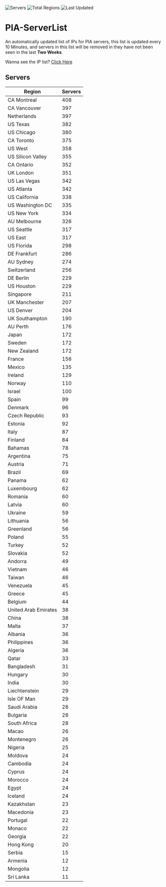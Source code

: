 ![Servers](https://img.shields.io/badge/Servers-12,695-darkgreen)
![Total Regions](https://img.shields.io/badge/Total_Regions-97-darkgreen)
![Last Updated](https://img.shields.io/badge/Last_Updated-April_29_2024_15:40_EDT-darkgreen)

# PIA-ServerList
An automatically updated list of IPs for PIA servers, this list is updated every 10 Minutes, and servers in this list will be removed in they have not been seen in the last **Two Weeks**.

Wanna see the IP list? [Click Here](./servers.json)

## Servers
| Region               | Servers |
|----------------------|---------|
| CA Montreal | 408 |
| CA Vancouver | 397 |
| Netherlands | 397 |
| US Texas | 382 |
| US Chicago | 380 |
| CA Toronto | 375 |
| US West | 358 |
| US Silicon Valley | 355 |
| CA Ontario | 352 |
| UK London | 351 |
| US Las Vegas | 342 |
| US Atlanta | 342 |
| US California | 338 |
| US Washington DC | 335 |
| US New York | 334 |
| AU Melbourne | 326 |
| US Seattle | 317 |
| US East | 317 |
| US Florida | 298 |
| DE Frankfurt | 286 |
| AU Sydney | 274 |
| Switzerland | 256 |
| DE Berlin | 229 |
| US Houston | 229 |
| Singapore | 211 |
| UK Manchester | 207 |
| US Denver | 204 |
| UK Southampton | 190 |
| AU Perth | 176 |
| Japan | 172 |
| Sweden | 172 |
| New Zealand | 172 |
| France | 156 |
| Mexico | 135 |
| Ireland | 129 |
| Norway | 110 |
| Israel | 100 |
| Spain | 99 |
| Denmark | 96 |
| Czech Republic | 93 |
| Estonia | 92 |
| Italy | 87 |
| Finland | 84 |
| Bahamas | 78 |
| Argentina | 75 |
| Austria | 71 |
| Brazil | 69 |
| Panama | 62 |
| Luxembourg | 62 |
| Romania | 60 |
| Latvia | 60 |
| Ukraine | 59 |
| Lithuania | 56 |
| Greenland | 56 |
| Poland | 55 |
| Turkey | 52 |
| Slovakia | 52 |
| Andorra | 49 |
| Vietnam | 46 |
| Taiwan | 46 |
| Venezuela | 45 |
| Greece | 45 |
| Belgium | 44 |
| United Arab Emirates | 38 |
| China | 38 |
| Malta | 37 |
| Albania | 36 |
| Philippines | 36 |
| Algeria | 36 |
| Qatar | 33 |
| Bangladesh | 31 |
| Hungary | 30 |
| India | 30 |
| Liechtenstein | 29 |
| Isle OF Man | 29 |
| Saudi Arabia | 28 |
| Bulgaria | 28 |
| South Africa | 28 |
| Macao | 26 |
| Montenegro | 26 |
| Nigeria | 25 |
| Moldova | 24 |
| Cambodia | 24 |
| Cyprus | 24 |
| Morocco | 24 |
| Egypt | 24 |
| Iceland | 24 |
| Kazakhstan | 23 |
| Macedonia | 23 |
| Portugal | 22 |
| Monaco | 22 |
| Georgia | 22 |
| Hong Kong | 20 |
| Serbia | 15 |
| Armenia | 12 |
| Mongolia | 12 |
| Sri Lanka | 11 |